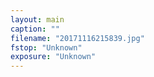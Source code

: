 ```yaml
---
layout: main
caption: ""
filename: "20171116215839.jpg"
fstop: "Unknown"
exposure: "Unknown"
---
```

